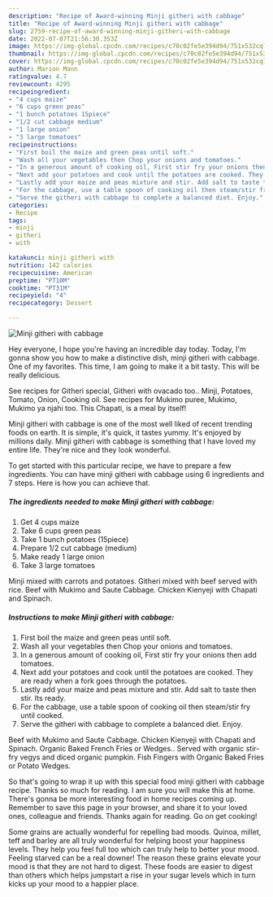 ```yaml
---
description: "Recipe of Award-winning Minji githeri with cabbage"
title: "Recipe of Award-winning Minji githeri with cabbage"
slug: 2759-recipe-of-award-winning-minji-githeri-with-cabbage
date: 2022-07-07T21:56:30.353Z
image: https://img-global.cpcdn.com/recipes/c70c02fe5e394d94/751x532cq70/minji-githeri-with-cabbage-recipe-main-photo.jpg
thumbnail: https://img-global.cpcdn.com/recipes/c70c02fe5e394d94/751x532cq70/minji-githeri-with-cabbage-recipe-main-photo.jpg
cover: https://img-global.cpcdn.com/recipes/c70c02fe5e394d94/751x532cq70/minji-githeri-with-cabbage-recipe-main-photo.jpg
author: Marion Mann
ratingvalue: 4.7
reviewcount: 4295
recipeingredient:
- "4 cups maize"
- "6 cups green peas"
- "1 bunch potatoes 15piece"
- "1/2 cut cabbage medium"
- "1 large onion"
- "3 large tomatoes"
recipeinstructions:
- "First boil the maize and green peas until soft."
- "Wash all your vegetables then Chop your onions and tomatoes."
- "In a generous amount of cooking oil, First stir fry your onions then add tomatoes."
- "Next add your potatoes and cook until the potatoes are cooked. They are ready when a fork goes through the potatoes."
- "Lastly add your maize and peas mixture and stir. Add salt to taste then stir. Its ready."
- "For the cabbage, use a table spoon of cooking oil then steam/stir fry until cooked."
- "Serve the githeri with cabbage to complete a balanced diet. Enjoy."
categories:
- Recipe
tags:
- minji
- githeri
- with

katakunci: minji githeri with 
nutrition: 142 calories
recipecuisine: American
preptime: "PT10M"
cooktime: "PT31M"
recipeyield: "4"
recipecategory: Dessert

---
```



![Minji githeri with cabbage](https://img-global.cpcdn.com/recipes/c70c02fe5e394d94/751x532cq70/minji-githeri-with-cabbage-recipe-main-photo.jpg)

Hey everyone, I hope you're having an incredible day today. Today, I'm gonna show you how to make a distinctive dish, minji githeri with cabbage. One of my favorites. This time, I am going to make it a bit tasty. This will be really delicious.

See recipes for Githeri special, Githeri with ovacado too.. Minji, Potatoes, Tomato, Onion, Cooking oil. See recipes for Mukimo puree, Mukimo, Mukimo ya njahi too. This Chapati, is a meal by itself!

Minji githeri with cabbage is one of the most well liked of recent trending foods on earth. It is simple, it's quick, it tastes yummy. It's enjoyed by millions daily. Minji githeri with cabbage is something that I have loved my entire life. They're nice and they look wonderful.


To get started with this particular recipe, we have to prepare a few ingredients. You can have minji githeri with cabbage using 6 ingredients and 7 steps. Here is how you can achieve that.

<!--inarticleads1-->

##### The ingredients needed to make Minji githeri with cabbage:

1. Get 4 cups maize
1. Take 6 cups green peas
1. Take 1 bunch potatoes (15piece)
1. Prepare 1/2 cut cabbage (medium)
1. Make ready 1 large onion
1. Take 3 large tomatoes


Minji mixed with carrots and potatoes. Githeri mixed with beef served with rice. Beef with Mukimo and Saute Cabbage. Chicken Kienyeji with Chapati and Spinach. 

<!--inarticleads2-->

##### Instructions to make Minji githeri with cabbage:

1. First boil the maize and green peas until soft.
1. Wash all your vegetables then Chop your onions and tomatoes.
1. In a generous amount of cooking oil, First stir fry your onions then add tomatoes.
1. Next add your potatoes and cook until the potatoes are cooked. They are ready when a fork goes through the potatoes.
1. Lastly add your maize and peas mixture and stir. Add salt to taste then stir. Its ready.
1. For the cabbage, use a table spoon of cooking oil then steam/stir fry until cooked.
1. Serve the githeri with cabbage to complete a balanced diet. Enjoy.


Beef with Mukimo and Saute Cabbage. Chicken Kienyeji with Chapati and Spinach. Organic Baked French Fries or Wedges.. Served with organic stir- fry vegys and diced organic pumpkin. Fish Fingers with Organic Baked Fries or Potato Wedges. 

So that's going to wrap it up with this special food minji githeri with cabbage recipe. Thanks so much for reading. I am sure you will make this at home. There's gonna be more interesting food in home recipes coming up. Remember to save this page in your browser, and share it to your loved ones, colleague and friends. Thanks again for reading. Go on get cooking!

Some grains are actually wonderful for repelling bad moods. Quinoa, millet, teff and barley are all truly wonderful for helping boost your happiness levels. They help you feel full too which can truly help to better your mood. Feeling starved can be a real downer! The reason these grains elevate your mood is that they are not hard to digest. These foods are easier to digest than others which helps jumpstart a rise in your sugar levels which in turn kicks up your mood to a happier place.
